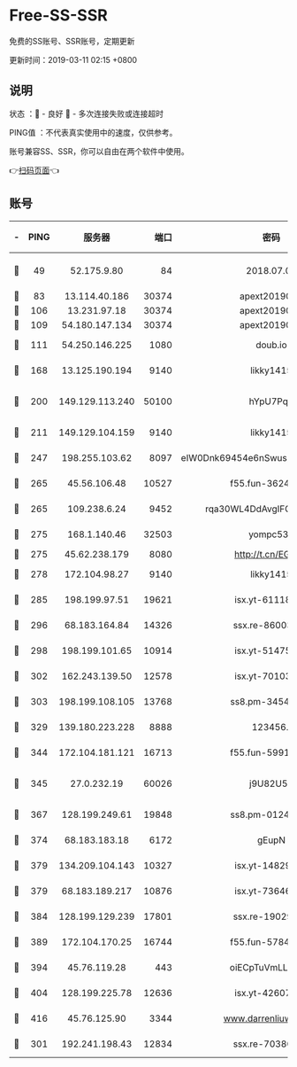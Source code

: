 # Free-SS-SSR

免费的SS账号、SSR账号，定期更新

更新时间：2019-03-11 02:15 +0800

## 说明

状态     ：🙂 - 良好 🙁 - 多次连接失败或连接超时

PING值   ：不代表真实使用中的速度，仅供参考。

账号兼容SS、SSR，你可以自由在两个软件中使用。

👉[扫码页面](https://liesauer.github.io/Free-SS-SSR/)👈

## 账号

|-|PING|服务器|端口|密码|加密方式|区域|
|:----:|:----:|:-----:|-----:|:----:|:----:|:----:|
|🙂|49|52.175.9.80|84|2018.07.07|chacha20-ietf-poly1305|HK|
|🙂|83|13.114.40.186|30374|apext2019006|chacha20|JP|
|🙂|106|13.231.97.18|30374|apext2019006|chacha20|JP|
|🙂|109|54.180.147.134|30374|apext2019006|chacha20|KR|
|🙂|111|54.250.146.225|1080|doub.io|aes-256-cfb|JP|
|🙂|168|13.125.190.194|9140|likky1415|aes-256-cfb|KR|
|🙂|200|149.129.113.240|50100|hYpU7PqP|chacha20-ietf-poly1305|CN|
|🙂|211|149.129.104.159|9140|likky1415|aes-256-cfb|HK|
|🙂|247|198.255.103.62|8097|eIW0Dnk69454e6nSwuspv9DmS201tQ0D|aes-256-cfb|US|
|🙂|265|45.56.106.48|10527|f55.fun-36242266|aes-256-cfb|US|
|🙂|265|109.238.6.24|9452|rqa30WL4DdAvgIFG6Fs3znzTa|aes-256-cfb|FR|
|🙂|275|168.1.140.46|32503|yompc535|aes-256-cfb|AU|
|🙂|275|45.62.238.179|8080|http://t.cn/EGJIyrl|rc4-md5|CA|
|🙂|278|172.104.98.27|9140|likky1415|aes-256-cfb|JP|
|🙂|285|198.199.97.51|19621|isx.yt-61118042|aes-256-cfb|US|
|🙂|296|68.183.164.84|14326|ssx.re-86003792|aes-256-cfb|US|
|🙂|298|198.199.101.65|10914|isx.yt-51475451|aes-256-cfb|US|
|🙂|302|162.243.139.50|12578|isx.yt-70103288|aes-256-cfb|US|
|🙂|303|198.199.108.105|13768|ss8.pm-34548033|aes-256-cfb|US|
|🙂|329|139.180.223.228|8888|123456..|aes-256-cfb|JP|
|🙂|344|172.104.181.121|16713|f55.fun-59911969|aes-256-cfb|SG|
|🙂|345|27.0.232.19|60026|j9U82U53|xchacha20-ietf-poly1305|HK|
|🙂|367|128.199.249.61|19848|ss8.pm-01244950|aes-256-cfb|SG|
|🙂|374|68.183.183.18|6172|gEupN|aes-256-cfb|SG|
|🙂|379|134.209.104.143|10327|isx.yt-14829527|aes-256-cfb|SG|
|🙂|379|68.183.189.217|10876|isx.yt-73646645|aes-256-cfb|SG|
|🙂|384|128.199.129.239|17801|ssx.re-19029637|aes-256-cfb|SG|
|🙂|389|172.104.170.25|16744|f55.fun-57847062|aes-256-cfb|SG|
|🙂|394|45.76.119.28|443|oiECpTuVmLLxk4Ts|aes-256-cfb|AU|
|🙂|404|128.199.225.78|12636|isx.yt-42607822|aes-256-cfb|SG|
|🙂|416|45.76.125.90|3344|www.darrenliuwei.com|aes-256-cfb|AU|
|🙂|301|192.241.198.43|12834|ssx.re-70380369|aes-256-cfb|US|
